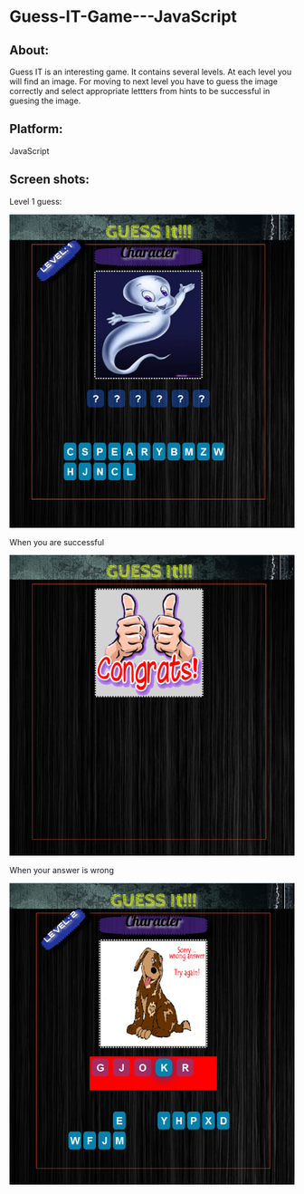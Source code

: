 # Guess-IT-Game---JavaScript

## About:
Guess IT is an interesting game. It contains several levels. At each level you will find an image. For moving to next level you have to guess the image correctly and select appropriate lettters from hints to be successful in guesing the image. 

## Platform:
JavaScript

## Screen shots:

Level 1 guess:

![ScreenShot](https://github.com/tasnim007/Guess-IT-Game---JavaScript/blob/master/images/guess_1.PNG)

When you are successful

![ScreenShot](https://github.com/tasnim007/Guess-IT-Game---JavaScript/blob/master/images/guess_2.PNG)


When your answer is wrong

![ScreenShot](https://github.com/tasnim007/Guess-IT-Game---JavaScript/blob/master/images/guess_3.PNG)
